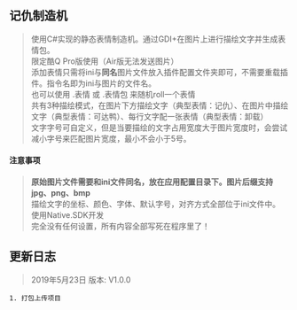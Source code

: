 ## 记仇制造机
> 使用C#实现的静态表情制造机。通过GDI+在图片上进行描绘文字并生成表情包。  
> 限定酷Q Pro版使用（Air版无法发送图片）  
> 添加表情只需将ini与**同名**图片文件放入插件配置文件夹即可，不需要重载插件。指令名即为ini与图片的文件名。  
> 也可以使用 .表情 或 .表情包 来随机roll一个表情  
> 共有3种描绘模式，在图片下方描绘文字（典型表情：记仇）、在图片中描绘文字（典型表情：可达鸭）、每行文字配一张表情（典型表情：卸载）  
> 文字字号可自定义，但是当要描绘的文字占用宽度大于图片宽度时，会尝试减小字号来匹配图片宽度，最小不会小于5号。  

#### 注意事项
> **原始图片文件需要和ini文件同名，放在应用配置目录下。图片后缀支持jpg、png、bmp**  
> 描绘文字的坐标、颜色、字体、默认字号，对齐方式全部位于ini文件中。  
> 使用Native.SDK开发  
> 完全没有任何设置，所有内容全部写死在程序里了！  
>   

## 更新日志

> 2019年5月23日 版本: V1.0.0

	1. 打包上传项目
